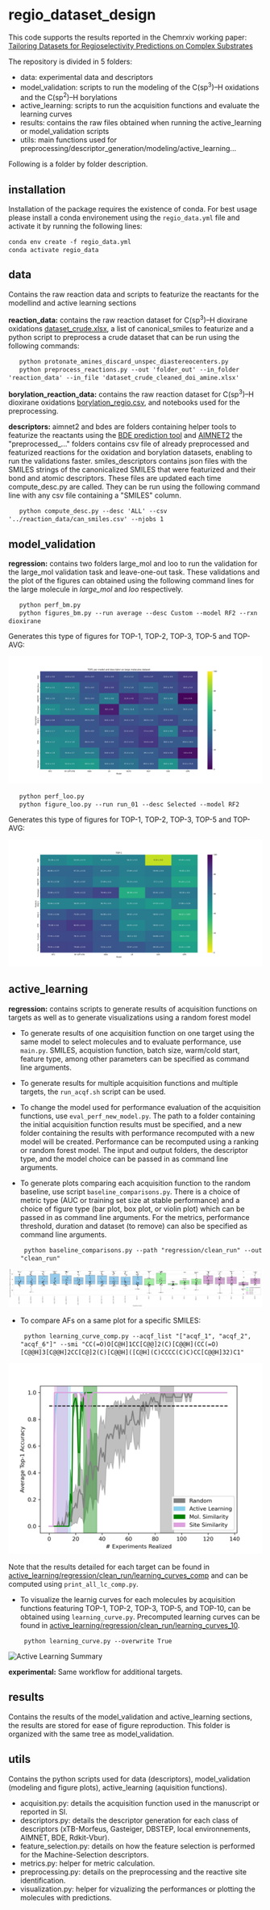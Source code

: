 # regio_dataset_design

This code supports the results reported in the Chemrxiv working paper: [Tailoring Datasets for Regioselectivity Predictions on Complex Substrates](https://chemrxiv.org/engage/chemrxiv/article-details/670af7ffcec5d6c142f850d3)

The repository is divided in 5 folders:
 - data:             experimental data and descriptors
 - model_validation: scripts to run the modeling of the C(sp<sup>3</sup>)–H oxidations and the C(sp<sup>2</sup>)–H borylations
 - active_learning:  scripts to run the acquisition functions and evaluate the learning curves
 - results:          contains the raw files obtained when running the active_learning or model_validation scripts
 - utils:            main functions used for preprocessing/descriptor_generation/modeling/active_learning...

Following is a folder by folder description.

## installation

Installation of the package requires the existence of conda.
For best usage please install a conda environement using the ```regio_data.yml``` file and activate it by running the following lines:

```
conda env create -f regio_data.yml
conda activate regio_data
```


## data

Contains the raw reaction data and scripts to featurize the reactants for the modellind and active learning sections

   **reaction_data:** contains the raw reaction dataset for C(sp<sup>3</sup>)–H dioxirane oxidations [dataset_crude.xlsx](https://github.com/ReismanLab/regiochem/blob/main/data/reaction_data/dataset_crude.xlsx), a list of canonical_smiles to featurize and a python script to preprocess a crude dataset that can be run using the following commands:
     
 
       python protonate_amines_discard_unspec_diastereocenters.py
       python preprocess_reactions.py --out 'folder_out' --in_folder 'reaction_data' --in_file 'dataset_crude_cleaned_doi_amine.xlsx'


   **borylation_reaction_data:** contains the raw reaction dataset for C(sp<sup>3</sup>)–H dioxirane oxidations [borylation_regio.csv](https://github.com/ReismanLab/regiochem/blob/main/data/borylation_reaction_data/borylation_regio.csv), and notebooks used for the preprocessing.


   **descriptors:**
           aimnet2 and bdes are folders containing helper tools to featurize the reactants using the [BDE prediction tool](https://github.com/patonlab/BDE-db2) and [AIMNET2](https://github.com/isayevlab/AIMNet2)
           the "preprocessed_..." folders contains csv file of already preprocessed and featurized reactions for the oxidation and borylation datasets, enabling to run the validations faster.
           smiles_descriptors contains json files with the SMILES strings of the canonicalized SMILES that were featurized and their bond and atomic descriptors. These files are updated each time compute_desc.py are called. They can be run using the following command line with any csv file containing a "SMILES" column.
           
       python compute_desc.py --desc 'ALL' --csv '../reaction_data/can_smiles.csv' --njobs 1


   
## model_validation

   **regression:**  contains two folders large_mol and loo to run the validation for the large_mol validation task and leave-one-out task. These validations and the plot of the figures can obtained using the following command lines for the large molecule in *large_mol* and *loo* respectively. 
     
       python perf_bm.py
       python figures_bm.py --run average --desc Custom --model RF2 --rxn dioxirane

Generates this type of figures for TOP-1, TOP-2, TOP-3, TOP-5 and TOP-AVG:
       
![TOP-1 for the predictions on large molecules](model_validation/regression/large_mol/dioxirane/average/heatmap_TOP1.png)

       python perf_loo.py
       python figure_loo.py --run run_01 --desc Selected --model RF2

Generates this type of figures for TOP-1, TOP-2, TOP-3, TOP-5 and TOP-AVG:
       
![TOP-1 for the predictions on loo](model_validation/regression/loo/dioxirane/average/heatmap_TOP-1.png)
       
## active_learning

**regression:** contains scripts to generate results of acquisition functions on targets as well as to generate visualizations using a random forest model

- To generate results of one acquisition function on one target using the same model to select molecules and to evaluate performance, use ```main.py```. SMILES, acquistion function, batch size, warm/cold start, feature type, among other parameters can be specified as command line arguments.
         
- To generate results for multiple acquisition functions and multiple targets, the ```run_acqf.sh``` script can be used.
         
- To change the model used for performance evaluation of the acquisition functions, use ```eval_perf_new_model.py```. The path to a folder containing the initial acquisition function results must be specified, and a new folder containing the results with performance recomputed with a new model will be created. Performance can be recomputed using a ranking or random forest model. The input and output folders, the descriptor type, and the model choice can be passed in as command line arguments.
         
- To generate plots comparing each acquisition function to the random baseline, use script ```baseline_comparisons.py```. There is a choice of metric type (AUC or training set size at stable performance) and a choice of figure type (bar plot, box plot, or violin plot) which can be passed in as command line arguments. For the metrics, performance threshold, duration and dataset (to remove) can also be specified as command line arguments.


       python baseline_comparisons.py --path "regression/clean_run" --out "clean_run"


![Random Baseline Comparison](active_learning/regression/clean_run/standard_dist_clust-all_metric-SSP_disttype-box.png)
         
- To compare AFs on a same plot for a specific SMILES:

       python learning_curve_comp.py --acqf_list "["acqf_1", "acqf_2", "acqf_6"]" --smi "CC(=O)O[C@H]1CC[C@@]2(C)[C@@H](CC(=O)[C@@H]3[C@@H]2CC[C@]2(C)[C@@H]([C@H](C)CCCC(C)C)CC[C@@H]32)C1"
 
![Active Learning Target Comparison](active_learning/regression/clean_run/learning_curves_comp/lc_comp_tmp_1.png)    

Note that the results detailed for each target can be found in [active_learning/regression/clean_run/learning_curves_comp](active_learning/regression/clean_run/learning_curves_comp) and can be computed using ```print_all_lc_comp.py```.

- To visualize the learnig curves for each molecules by acquisition functions featuring TOP-1, TOP-2, TOP-3, TOP-5, and TOP-10, can be obtained using ```learning_curve.py```. Precomputed learning curves can be found in [active_learning/regression/clean_run/learning_curves_10](active_learning/regression/clean_run/learning_curves_10).

       python learning_curve.py --overwrite True

 ![Active Learning Summary](active_learning/regression/clean_run/learning_curves_10/summary_5_CC(=O)O[C@H]1CC[C@@]2(C)[C@@H](CC(=O)[C@@H]3[C@@H]2CC[C@]2(C)[C@@H]([C@H](C)CCCC(C)C)CC[C@@H]32)C1.png) 


**experimental:** Same workflow for additional targets.


## results

Contains the results of the model_validation and active_learning sections, the results are stored for ease of figure reproduction. This folder is organized with the same tree as model_validation.

   
## utils

Contains the python scripts used for data (descriptors), model_validation (modeling and figure plots), active_learning (aquisition functions).

 - acquisition.py:       details the acquisition function used in the manuscript or reported in SI.
 - descriptors.py:       details the descriptor generation for each class of descriptors (xTB-Morfeus, Gasteiger, DBSTEP, local environnements, AIMNET, BDE, Rdkit-Vbur).
 - feature_selection.py: details on how the feature selection is performed for the Machine-Selection descriptors.
 - metrics.py:           helper for metric calculation.
 - preprocessing.py:     details on the preprocessing and the reactive site identification.
 - visualization.py:     helper for vizualizing the performances or plotting the molecules with predictions.

